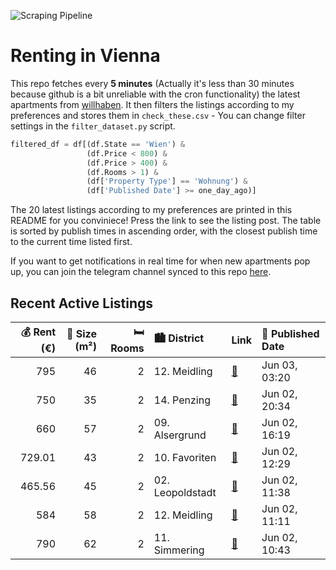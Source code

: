![Scraping Pipeline](https://github.com/AthomsG/renting-in-vienna/actions/workflows/run_pipeline.yml/badge.svg)


# Renting in Vienna

This repo fetches every **5 minutes** (Actually it's less than 30 minutes because github is a bit unreliable with the cron functionality) the latest apartments from [willhaben](https://www.willhaben.at/).
It then filters the listings according to my preferences and stores them in `check_these.csv` - You can change filter settings in the `filter_dataset.py` script.

```python
filtered_df = df[(df.State == 'Wien') & 
                 (df.Price < 800) &
                 (df.Price > 400) &
                 (df.Rooms > 1) &
                 (df['Property Type'] == 'Wohnung') &
                 (df['Published Date'] >= one_day_ago)]
```

The 20 latest listings according to my preferences are printed in this README for you conviniece! Press the link to see the listing post.
The table is sorted by publish times in ascending order, with the closest publish time to the current time listed first.

If you want to get notifications in real time for when new apartments pop up, you can join the telegram channel synced to this repo [here](https://t.me/+1HPAYOf5BSsyNTlk).

## Recent Active Listings

|   💰 Rent (€) |   📏 Size (m²) |   🛏️ Rooms | 🏙️ District      | Link                                                                                                                                                                                                         | 📅 Published Date   |
|-------------:|--------------:|-----------:|:-----------------|:-------------------------------------------------------------------------------------------------------------------------------------------------------------------------------------------------------------|:-------------------|
|       795    |            46 |          2 | 12. Meidling     | [🔗](https://www.willhaben.at/iad/immobilien/d/mietwohnungen/wien/wien-1120-meidling/perfekt-aufgeteilte-2-zimmer-wohnung-in-bahnhofsn%C3%A4he-1469641861/)                                                   | Jun 03, 03:20      |
|       750    |            35 |          2 | 14. Penzing      | [🔗](https://www.willhaben.at/iad/immobilien/d/mietwohnungen/wien/wien-1140-penzing/schicke-singlewohnung-mit-weitblick-801346666/)                                                                           | Jun 02, 20:34      |
|       660    |            57 |          2 | 09. Alsergrund   | [🔗](https://www.willhaben.at/iad/immobilien/d/mietwohnungen/wien/wien-1090-alsergrund/2-zimmer-gemeindewohnung-per-direktvergabe---1090-wien-1405612803/)                                                    | Jun 02, 16:19      |
|       729.01 |            43 |          2 | 10. Favoriten    | [🔗](https://www.willhaben.at/iad/immobilien/d/mietwohnungen/wien/wien-1100-favoriten/2-zimmer-neubauwohnung-mit-dachschr%C3%A4ge-inkl.-k%C3%BCche-dachterrasse-und-kellerabteil-/hs28-top-2-261-2003606817/) | Jun 02, 12:29      |
|       465.56 |            45 |          2 | 02. Leopoldstadt | [🔗](https://www.willhaben.at/iad/immobilien/d/mietwohnungen/wien/wien-1020-leopoldstadt/wohnvergabe-einer-2-zimmer-wohnung/-vormerkschein-bis-30.04.2025-1536679945/)                                        | Jun 02, 11:38      |
|       584    |            58 |          2 | 12. Meidling     | [🔗](https://www.willhaben.at/iad/immobilien/d/mietwohnungen/wien/wien-1120-meidling/direktvergabe-gemeindewohnung---2-zimmer-58-m%C2%B2-zentral-2009746676/)                                                 | Jun 02, 11:11      |
|       790    |            62 |          2 | 11. Simmering    | [🔗](https://www.willhaben.at/iad/immobilien/d/mietwohnungen/wien/wien-1110-simmering/gr%C3%BCnblickwonung-1468236094/)                                                                                       | Jun 02, 10:43      |
